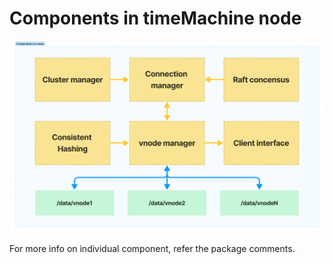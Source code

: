# Components in timeMachine node

![components](../docs/images/components.png)

For more info on individual component, refer the package comments.